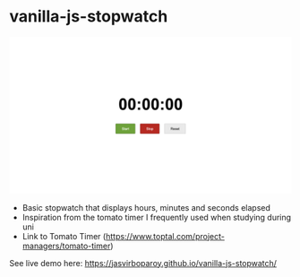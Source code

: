 # vanilla-js-stopwatch

![This is an image](./stopwatch-screenshot.png)

* Basic stopwatch that displays hours, minutes and seconds elapsed
* Inspiration from the tomato timer I frequently used when studying during uni
* Link to Tomato Timer (https://www.toptal.com/project-managers/tomato-timer)

See live demo here: https://jasvirboparoy.github.io/vanilla-js-stopwatch/